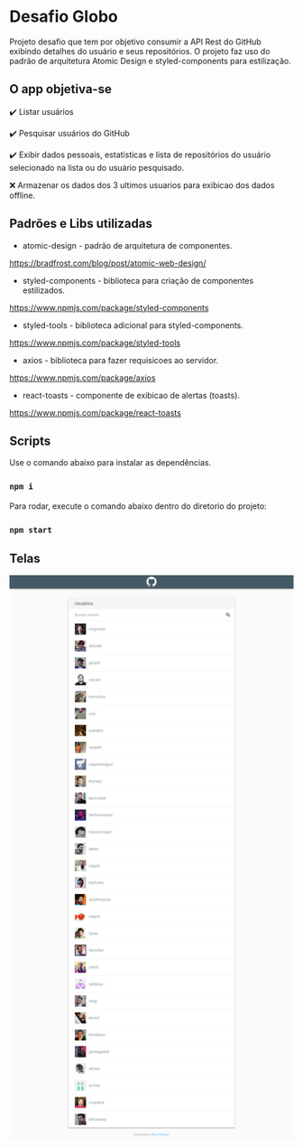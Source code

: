 # Desafio Globo
Projeto desafio que tem por objetivo consumir a API Rest do GitHub exibindo detalhes do usuário e seus repositórios.
O projeto faz uso do padrão de arquitetura Atomic Design e styled-components para estilização. 


## O app objetiva-se

✔️ Listar usuários

✔️ Pesquisar usuários do GitHub

✔️ Exibir dados pessoais, estatísticas e lista de repositórios do usuário selecionado na lista ou do usuário pesquisado.

❌ Armazenar os dados dos 3 ultimos usuarios para exibicao dos dados offline.

## Padrões e Libs utilizadas 

* atomic-design - padrão de arquitetura de componentes.

https://bradfrost.com/blog/post/atomic-web-design/


* styled-components - biblioteca para criação  de componentes estilizados.

https://www.npmjs.com/package/styled-components


* styled-tools - biblioteca adicional para styled-components.

https://www.npmjs.com/package/styled-tools


* axios - biblioteca para fazer requisicoes ao servidor.

https://www.npmjs.com/package/axios


* react-toasts - componente de exibicao de alertas (toasts).

https://www.npmjs.com/package/react-toasts


## Scripts 

 Use o comando abaixo para instalar as dependências.

### `npm i`

Para rodar, execute o comando abaixo dentro do diretorio do projeto:

### `npm start`


## Telas

![ScreenShot](https://github.com/brodrigues1990/desafio-globo/blob/master/art/users.png?raw=true)

